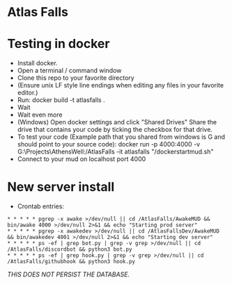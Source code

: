 # Atlas Falls

# Testing in docker

- Install docker.
- Open a terminal / command window
- Clone this repo to your favorite directory
- (Ensure unix LF style line endings when editing any files in your favorite editor.)
- Run: docker build -t atlasfalls .
- Wait
- Wait even more
- (Windows) Open docker settings and click "Shared Drives" Share the drive that contains your code by ticking the checkbox for that drive.
- To test your code (Example path that you shared from windows is G and should point to your source code): 
	docker run -p 4000:4000 -v G:\Projects\AthensWell:/AtlasFalls -it atlasfalls "/dockerstartmud.sh"
- Connect to your mud on localhost port 4000

# New server install
- Crontab entries:
```
* * * * * pgrep -x awake >/dev/null || cd /AtlasFalls/AwakeMUD && bin/awake 4000 >/dev/null 2>&1 && echo "Starting prod server"
* * * * * pgrep -x awakedev >/dev/null || cd /AtlasFallsDev/AwakeMUD && bin/awakedev 4001 >/dev/null 2>&1 && echo "Starting dev server"
* * * * * ps -ef | grep bot.py | grep -v grep >/dev/null || cd /AtlasFalls/discordbot && python3 bot.py
* * * * * ps -ef | grep hook.py | grep -v grep >/dev/null || cd /AtlasFalls/githubhook && python3 hook.py
```

*THIS DOES NOT PERSIST THE DATABASE.*
